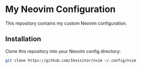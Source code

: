 # My Neovim Configuration

This repository contains my custom Neovim configuration.

## Installation
Clone this repository into your Neovim config directory:
```bash
git clone https://github.com/Imvisitor/nvim ~/.config/nvim

